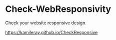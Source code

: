 # Check-WebResponsivity
Check your website responsive design.

https://kamileray.github.io/CheckResponsive
